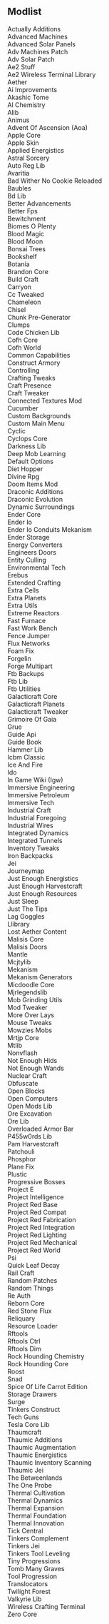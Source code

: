 ## Modlist
Actually Additions  
Advanced Machines  
Advanced Solar Panels  
Adv Machines Patch  
Adv Solar Patch  
Ae2 Stuff  
Ae2 Wireless Terminal Library  
Aether  
Ai Improvements  
Akashic Tome  
Al Chemistry  
Alib  
Animus  
Advent Of Ascension (Aoa)  
Apple Core  
Apple Skin  
Applied Energistics  
Astral Sorcery  
Auto Reg Lib  
Avaritia  
Bad Wither No Cookie Reloaded  
Baubles  
Bd Lib  
Better Advancements  
Better Fps  
Bewitchment  
Biomes O Plenty  
Blood Magic  
Blood Moon  
Bonsai Trees  
Bookshelf  
Botania  
Brandon Core  
Build Craft  
Carryon  
Cc Tweaked  
Chameleon  
Chisel  
Chunk Pre-Generator  
Clumps  
Code Chicken Lib  
Cofh Core  
Cofh World  
Common Capabilities  
Construct Armory  
Controlling  
Crafting Tweaks  
Craft Presence  
Craft Tweaker  
Connected Textures Mod  
Cucumber  
Custom Backgrounds  
Custom Main Menu  
Cyclic  
Cyclops Core  
Darkness Lib  
Deep Mob Learning  
Default Options  
Diet Hopper  
Divine Rpg  
Doom Items Mod  
Draconic Additions  
Draconic Evolution  
Dynamic Surroundings  
Ender Core  
Ender Io  
Ender Io Conduits Mekanism  
Ender Storage  
Energy Converters  
Engineers Doors  
Entity Culling  
Environmental Tech  
Erebus  
Extended Crafting  
Extra Cells  
Extra Planets  
Extra Utils  
Extreme Reactors  
Fast Furnace  
Fast Work Bench  
Fence Jumper  
Flux Networks  
Foam Fix  
Forgelin  
Forge Multipart  
Ftb Backups  
Ftb Lib  
Ftb Utilities  
Galacticraft Core  
Galacticraft Planets  
Galacticraft Tweaker  
Grimoire Of Gaia  
Grue  
Guide Api  
Guide Book  
Hammer Lib  
Icbm Classic  
Ice And Fire  
Ido  
In Game Wiki (Igw)  
Immersive Engineering  
Immersive Petroleum  
Immersive Tech  
Industrial Craft  
Industrial Foregoing  
Industrial Wires  
Integrated Dynamics  
Integrated Tunnels  
Inventory Tweaks  
Iron Backpacks  
Jei  
Journeymap  
Just Enough Energistics  
Just Enough Harvestcraft  
Just Enough Resources  
Just Sleep  
Just The Tips  
Lag Goggles  
Llibrary  
Lost Aether Content  
Malisis Core  
Malisis Doors  
Mantle  
Mcjtylib  
Mekanism  
Mekanism Generators  
Micdoodle Core  
Mjrlegendslib  
Mob Grinding Utils  
Mod Tweaker  
More Over Lays  
Mouse Tweaks  
Mowzies Mobs  
Mrtjp Core  
Mtlib  
Nonvflash  
Not Enough Hids  
Not Enough Wands  
Nuclear Craft  
Obfuscate  
Open Blocks  
Open Computers  
Open Mods Lib  
Ore Excavation  
Ore Lib  
Overloaded Armor Bar  
P455w0rds Lib  
Pam Harvestcraft  
Patchouli  
Phosphor  
Plane Fix  
Plustic  
Progressive Bosses  
Project E  
Project Intelligence  
Project Red Base  
Project Red Compat  
Project Red Fabrication  
Project Red Integration  
Project Red Lighting  
Project Red Mechanical  
Project Red World  
Psi  
Quick Leaf Decay  
Rail Craft  
Random Patches  
Random Things  
Re Auth  
Reborn Core  
Red Stone Flux  
Reliquary  
Resource Loader  
Rftools  
Rftools Ctrl  
Rftools Dim  
Rock Hounding Chemistry  
Rock Hounding Core  
Roost  
Snad  
Spice Of Life Carrot Edition  
Storage Drawers  
Surge  
Tinkers Construct  
Tech Guns  
Tesla Core Lib  
Thaumcraft  
Thaumic Additions  
Thaumic Augmentation  
Thaumic Energistics  
Thaumic Inventory Scanning  
Thaumic Jei  
The Betweenlands  
The One Probe  
Thermal Cultivation  
Thermal Dynamics  
Thermal Expansion  
Thermal Foundation  
Thermal Innovation  
Tick Central  
Tinkers Complement  
Tinkers Jei  
Tinkers Tool Leveling  
Tiny Progressions  
Tomb Many Graves  
Tool Progression  
Translocators  
Twilight Forest  
Valkyrie Lib  
Wireless Crafting Terminal  
Zero Core  
